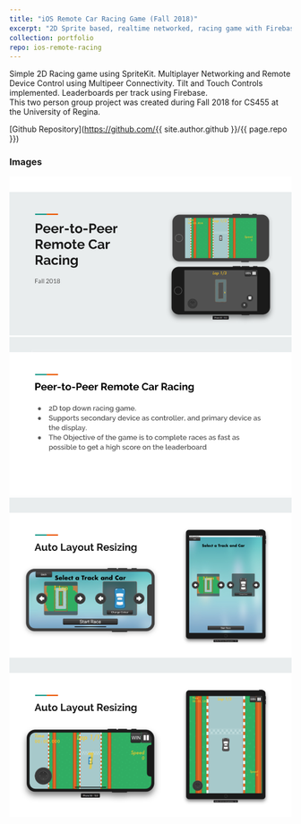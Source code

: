 ```yaml
---
title: "iOS Remote Car Racing Game (Fall 2018)"
excerpt: "2D Sprite based, realtime networked, racing game with Firebase leaderboard system.<br/><img src='/images/ios/p2p-rcr1.png'  style='max-height:400px;'>"
collection: portfolio
repo: ios-remote-racing
---
```


Simple 2D Racing game using SpriteKit. Multiplayer Networking and Remote Device Control using Multipeer Connectivity. Tilt and Touch Controls implemented. Leaderboards per track using Firebase.  
This two person group project was created during Fall 2018 for CS455 at the University of Regina.  
  
[Github Repository](https://github.com/{{ site.author.github }}/{{ page.repo }})  

### Images
![](/images/ios/p2p-rcr1.png)
![](/images/ios/p2p-rcr2.png)
![](/images/ios/p2p-rcr3.png)
![](/images/ios/p2p-rcr4.png)
